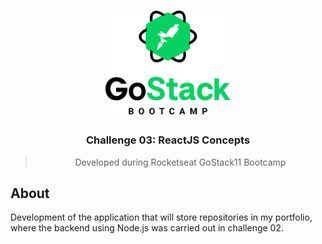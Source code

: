 <h1 align="center">
    <img alt="GoStack" src=".github/logo.png" width="200px" />
</h1>

<h3 align="center">
 Challenge 03: ReactJS Concepts
</h3>

<blockquote align="center">Developed during Rocketseat GoStack11 Bootcamp</blockquote>

## About
Development of the application that will store repositories in my portfolio, where the backend using Node.js was carried out in challenge 02.
